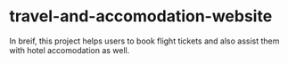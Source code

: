 # travel-and-accomodation-website
In breif, this project helps users to book flight tickets and also assist them with hotel accomodation as well.
